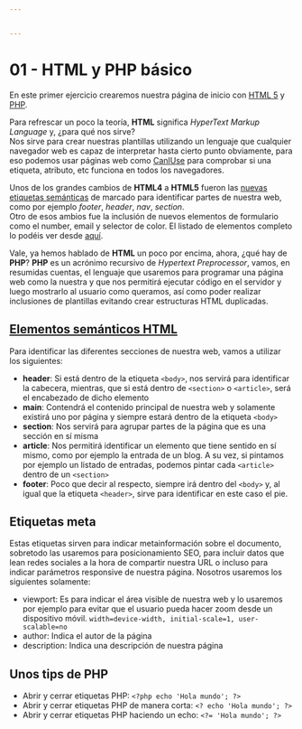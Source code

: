 ```yaml
---


---
```


<h1 id="html-y-php-básico">01 - HTML y PHP básico</h1>
<p>En este primer ejercicio crearemos nuestra página de inicio con <a href="https://es.wikipedia.org/wiki/HTML5">HTML 5</a>  y <a href="https://es.wikipedia.org/wiki/PHP">PHP</a>.</p>
<p>Para refrescar un poco la teoría, <strong>HTML</strong> significa <em>HyperText Markup Language</em> y, ¿para qué nos sirve?<br>
Nos sirve para crear nuestras plantillas utilizando un lenguaje que cualquier navegador web es capaz de interpretar hasta cierto punto obviamente, para eso podemos usar páginas web como <a href="https://caniuse.com/">CanIUse</a> para comprobar si una etiqueta, atributo, etc funciona en todos los navegadores.</p>
<p>Unos de los grandes cambios de <strong>HTML4</strong> a <strong>HTML5</strong> fueron las <a href="https://developer.mozilla.org/es/docs/Learn/HTML/Introduction_to_HTML/Document_and_website_structure#elementos_de_dise%C3%B1o_html_en_detalle">nuevas etiquetas semánticas</a> de marcado para identificar partes de nuestra web, como por ejemplo <em>footer</em>, <em>header</em>, <em>nav</em>, <em>section</em>.<br>
Otro de  esos ambios fue la inclusión de nuevos elementos de formulario como el number, email y selector de color. El listado de elementos completo lo podéis ver desde <a href="https://www.w3schools.com/html/html_form_input_types.asp">aquí</a>.</p>
<p>Vale, ya hemos hablado de <strong>HTML</strong> un poco por encima, ahora, ¿qué hay de  <strong>PHP</strong>? <strong>PHP</strong> es un acrónimo recursivo de <em>Hypertext Preprocessor</em>, vamos, en resumidas cuentas, el lenguaje que usaremos para programar una página web como la nuestra y que nos permitirá ejecutar código en el servidor y luego mostrarlo al usuario como queramos, así como poder realizar inclusiones de plantillas evitando crear estructuras HTML duplicadas.</p>
<h2 id="elementos-semánticos-html"><a href="https://developer.mozilla.org/es/docs/Learn/HTML/Introduction_to_HTML/Document_and_website_structure#elementos_de_dise%C3%B1o_html_en_detalle">Elementos semánticos HTML</a></h2>
<p>Para identificar las diferentes secciones de nuestra web, vamos a utilizar los siguientes:</p>
<ul>
<li><strong>header</strong>: Si está dentro de la etiqueta <code>&lt;body&gt;</code>, nos servirá para identificar la cabecera, mientras, que si está dentro de <code>&lt;section&gt;</code> o <code>&lt;article&gt;</code>, será el encabezado de dicho elemento</li>
<li><strong>main</strong>: Contendrá el contenido principal de nuestra web y solamente existirá uno por página y siempre estará dentro de la etiqueta <code>&lt;body&gt;</code></li>
<li><strong>section</strong>: Nos servirá para agrupar partes de la página que es una sección en sí misma</li>
<li><strong>article</strong>: Nos permitirá identificar un elemento que tiene sentido en sí mismo, como por ejemplo la entrada de un blog. A su vez, si pintamos por ejemplo un listado de entradas, podemos pintar cada <code>&lt;article&gt;</code> dentro de un <code>&lt;section&gt;</code></li>
<li><strong>footer</strong>: Poco que decir al respecto, siempre irá dentro del <code>&lt;body&gt;</code> y, al igual que la etiqueta <code>&lt;header&gt;</code>, sirve para identificar en este caso el pie.</li>
</ul>
<h2 id="etiquetas-meta">Etiquetas meta</h2>
<p>Estas etiquetas sirven para indicar metainformación sobre el documento, sobretodo las usaremos para posicionamiento SEO, para incluir datos que lean redes sociales a la hora de compartir nuestra URL o incluso para indicar parámetros responsive de nuestra página. Nosotros usaremos los siguientes solamente:</p>
<ul>
<li>viewport: Es para indicar el área visible de nuestra web y lo usaremos por ejemplo para evitar que el usuario pueda hacer zoom desde un dispositivo móvil. <code>width=device-width, initial-scale=1, user-scalable=no</code></li>
<li>author: Indica el autor de la página</li>
<li>description: Indica una descripción de nuestra página</li>
</ul>
<h2 id="unos-tips-de-php">Unos tips de PHP</h2>
<ul>
<li>Abrir y cerrar etiquetas PHP: <code>&lt;?php echo 'Hola mundo'; ?&gt;</code></li>
<li>Abrir y cerrar etiquetas PHP de manera corta: <code>&lt;? echo 'Hola mundo'; ?&gt;</code></li>
<li>Abrir y cerrar etiquetas PHP haciendo un echo: <code>&lt;?= 'Hola mundo'; ?&gt;</code></li>
</ul>


